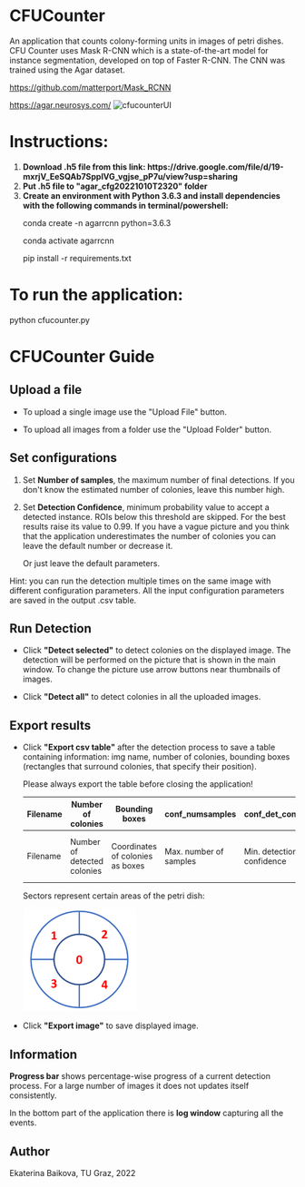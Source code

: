 # CFUCounter

An application that counts colony-forming units in images of petri dishes. CFU Counter uses Mask R-CNN which is a
state-of-the-art model for instance segmentation, developed on top of Faster R-CNN. The CNN was trained using the Agar dataset.


https://github.com/matterport/Mask_RCNN

https://agar.neurosys.com/
![cfucounterUI](https://github.com/dedovskaya/CFUCounter/assets/71874540/a0e5cb34-1a12-4c3a-b23a-d6e56c894257)

# Instructions:
<ol>
<li><b>Download .h5 file from this link: https://drive.google.com/file/d/19-mxrjV_EeSQAb7SppIVG_vgjse_pP7u/view?usp=sharing</b></li>
  
<li><b>Put .h5 file to "agar_cfg20221010T2320" folder</b></li>

<li><b>Create an environment with Python 3.6.3 and install dependencies with the following commands in terminal/powershell:</b></li>

conda create -n agarrcnn python=3.6.3

conda activate agarrcnn

pip install -r requirements.txt
</ol>

# To run the application:

python cfucounter.py

# CFUCounter Guide
</div>
<h2>Upload a file</h2>
<ul><li><p>To upload a single image use the "Upload File" button.</p></li>
    <li><p>To upload all images from a folder use the "Upload Folder" button.</p></li>
</ul>

<h2>Set configurations</h2>
<ol>
<li><p>Set <b>Number of samples</b>, the maximum number of final detections. If you don't know the estimated number of colonies, leave this number high.</p></li>
<li><p>Set <b>Detection Confidence</b>, minimum probability value to accept a detected instance. ROIs below this threshold are skipped. For the best results raise its value to 0.99. If you have a vague picture and you think that the application underestimates the number of colonies you can leave the default number or decrease it.</p></li>
<p>Or just leave the default parameters.</p>
</ol>
<p>Hint: you can run the detection multiple times on the same image with different configuration parameters. All the input configuration parameters are saved in the output .csv table.</p>
<h2>Run Detection</h2>
<ul>
<li>
<p>Click <b>"Detect selected"</b> to detect colonies on the displayed image. The detection will be performed on the picture that is shown in the main window. To change the picture use arrow buttons near thumbnails of images.</p></li>
<li><p>Click <b>"Detect all"</b> to detect colonies in all the uploaded images.</p></li>
</ul>
<h2>Export results</h2>
<ul>
<li><p>Click <b>"Export csv table"</b> after the detection process to save a table containing information: img name, number of colonies, bounding boxes (rectangles that surround colonies, that specify their position).</p>
<p class="warning">Please always export the table before closing the application!</p>
</li>
<div class="table-wrapper">
<table class="fl-table">
    <thead>
      <tr>
        <th>Filename</th>
        <th>Number of colonies</th>
        <th>Bounding boxes</th>
        <th>conf_numsamples</th>
        <th>conf_det_confidence</th>
        <th>Colonies per sector</th>
      </tr>
    </thead>
    <tbody>
      <tr>
        <td>Filename</td>
        <td>Number of detected colonies</td>
        <td>Coordinates of colonies as boxes</td>
        <td>Max. number of samples</td>
        <td>Min. detection confidence</td>
        <td>Number of colonies in each sector</td>
      </tr>
    </tbody>
    </table>
</div>
<div class="sectors">
<p>Sectors represent certain areas of the petri dish:</p>
<img src="sectors_scheme.png" width='200px' alt="">
</div>
<li><p>Click <b>"Export image"</b> to save displayed image.</p></li>
</ul>
<h2>Information</h2>
<p><b>Progress bar</b> shows percentage-wise progress of a current detection process. For a large number of images it does not updates itself consistently.</p>
<p>In the bottom part of the application there is <b>log window</b> capturing all the events.</p>
</body>

## Author
Ekaterina Baikova, TU Graz, 2022

